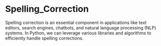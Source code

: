 # Spelling_Correction
Spelling correction is an essential component in applications like text editors, search engines, chatbots, and natural language processing (NLP) systems. In Python, we can leverage various libraries and algorithms to efficiently handle spelling corrections.
